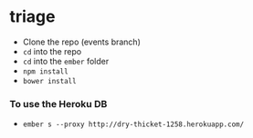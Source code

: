 triage
======
- Clone the repo (events branch)
- `cd` into the repo
- `cd` into the `ember` folder
- `npm install`
- `bower install`

### To use the Heroku DB
- `ember s --proxy http://dry-thicket-1258.herokuapp.com/`
